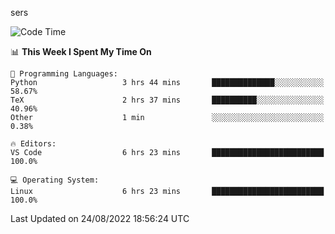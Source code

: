 sers
<!--START_SECTION:waka-->
![Code Time](http://img.shields.io/badge/Code%20Time-93%20hrs%2029%20mins-blue)

📊 **This Week I Spent My Time On** 

```text
💬 Programming Languages: 
Python                   3 hrs 44 mins       ██████████████░░░░░░░░░░░   58.67% 
TeX                      2 hrs 37 mins       ██████████░░░░░░░░░░░░░░░   40.96% 
Other                    1 min               ░░░░░░░░░░░░░░░░░░░░░░░░░   0.38%

🔥 Editors: 
VS Code                  6 hrs 23 mins       █████████████████████████   100.0%

💻 Operating System: 
Linux                    6 hrs 23 mins       █████████████████████████   100.0%

```


 Last Updated on 24/08/2022 18:56:24 UTC
<!--END_SECTION:waka-->
